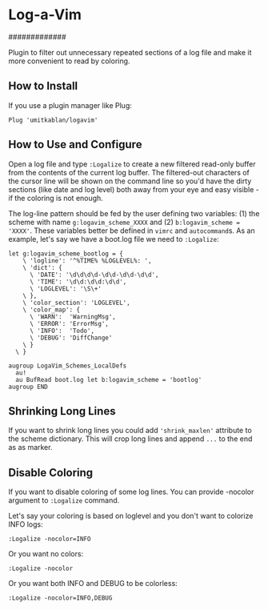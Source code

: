 # Log-a-Vim
#############

Plugin to filter out unnecessary repeated sections of a log file and make it more convenient to read by coloring.

How to Install
--------------

If you use a plugin manager like Plug:
```vim
Plug 'umitkablan/logavim'
```

How to Use and Configure
------------------------

Open a log file and type `:Logalize` to create a new filtered read-only buffer from the contents of the current log buffer.
The filtered-out characters of the cursor line will be shown on the command line so you'd have the dirty sections (like date and log level) both away from your eye and easy visible - if the coloring is not enough.

The log-line pattern should be fed by the user defining two variables: (1) the scheme with name `g:logavim_scheme_XXXX` and (2) `b:logavim_scheme = 'XXXX'`. These variables better be defined in `vimrc` and `autocommand`s. As an example, let's say we have a boot.log file we need to `:Logalize`:

```vim
let g:logavim_scheme_bootlog = {
    \ 'logline': '^%TIME% %LOGLEVEL%: ',
    \ 'dict': {
      \ 'DATE': '\d\d\d\d-\d\d-\d\d-\d\d',
      \ 'TIME': '\d\d:\d\d:\d\d',
      \ 'LOGLEVEL': '\S\+'
    \ },
    \ 'color_section': 'LOGLEVEL',
    \ 'color_map': {
      \ 'WARN':  'WarningMsg',
      \ 'ERROR': 'ErrorMsg',
      \ 'INFO':  'Todo',
      \ 'DEBUG': 'DiffChange'
    \ }
  \ }

augroup LogaVim_Schemes_LocalDefs
  au!
  au BufRead boot.log let b:logavim_scheme = 'bootlog'
augroup END
```

Shrinking Long Lines
--------------------
If you want to shrink long lines you could add `'shrink_maxlen'` attribute to the scheme dictionary. This will crop long lines and append `...` to the end as as marker.

Disable Coloring
----------------
If you want to disable coloring of some log lines. You can provide -nocolor argument to `:Logalize` command.

Let's say your coloring is based on loglevel and you don't want to colorize INFO logs:
```vim
:Logalize -nocolor=INFO
```

Or you want no colors:
```vim
:Logalize -nocolor
```

Or you want both INFO and DEBUG to be colorless:
```vim
:Logalize -nocolor=INFO,DEBUG
```

